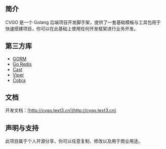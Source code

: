 ## 简介
CVGO 是一个 Golang 后端项目开发脚手架，提供了一套基础模板与工具包用于快速搭建项目，你可以在此基础上使用任何开发框架进行业务开发。

## 第三方库
- [GORM](https://gorm.io/index.html)
- [Go Redis](https://redis.uptrace.dev)
- [Cast](https://github.com/spf13/cast)
- [Viper](https://github.com/spf13/viper)
- [Cobra](https://github.com/spf13/cobra)

## 文档
开发文档：[http://cvgo.text3.cn](http://cvgo.text3.cn)
 
## 声明与支持
此项目属于个人开源分享，你可以任意复制、修改以及用于商业用途。